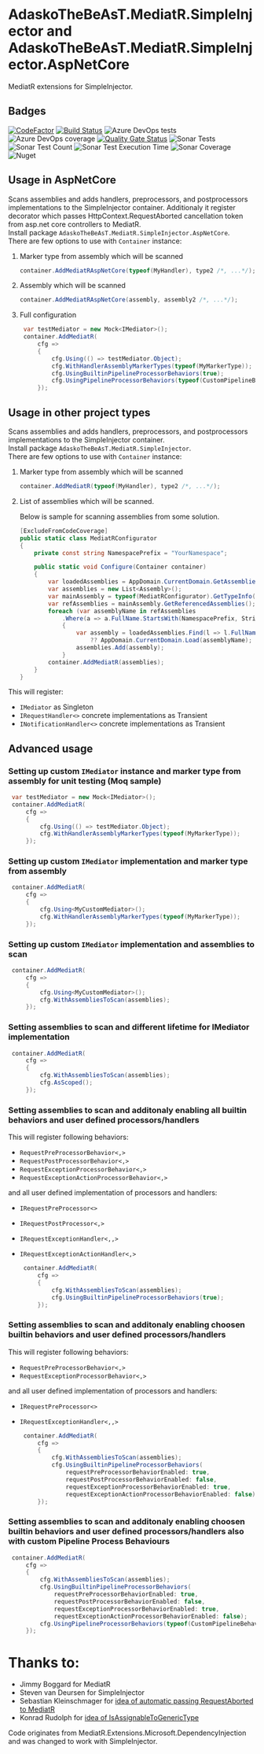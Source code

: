 # AdaskoTheBeAsT.MediatR.SimpleInjector and AdaskoTheBeAsT.MediatR.SimpleInjector.AspNetCore

MediatR extensions for SimpleInjector.

## Badges
[![CodeFactor](https://www.codefactor.io/repository/github/adaskothebeast/adaskothebeast.mediatr.simpleinjector/badge)](https://www.codefactor.io/repository/github/adaskothebeast/adaskothebeast.mediatr.simpleinjector)
[![Build Status](https://adaskothebeast.visualstudio.com/AdaskoTheBeAsT.MediatR.SimpleInjector/_apis/build/status/AdaskoTheBeAsT.AdaskoTheBeAsT.MediatR.SimpleInjector?branchName=master)](https://adaskothebeast.visualstudio.com/AdaskoTheBeAsT.MediatR.SimpleInjector/_build/latest?definitionId=7&branchName=master)
![Azure DevOps tests](https://img.shields.io/azure-devops/tests/AdaskoTheBeAsT/AdaskoTheBeAsT.MediatR.SimpleInjector/17)
![Azure DevOps coverage](https://img.shields.io/azure-devops/coverage/AdaskoTheBeAsT/AdaskoTheBeAsT.MediatR.SimpleInjector/17?style=plastic)
[![Quality Gate Status](https://sonarcloud.io/api/project_badges/measure?project=AdaskoTheBeAsT_AdaskoTheBeAsT.MediatR.SimpleInjector&metric=alert_status)](https://sonarcloud.io/dashboard?id=AdaskoTheBeAsT_AdaskoTheBeAsT.MediatR.SimpleInjector)
![Sonar Tests](https://img.shields.io/sonar/tests/AdaskoTheBeAsT_AdaskoTheBeAsT.MediatR.SimpleInjector?server=https%3A%2F%2Fsonarcloud.io)
![Sonar Test Count](https://img.shields.io/sonar/total_tests/AdaskoTheBeAsT_AdaskoTheBeAsT.MediatR.SimpleInjector?server=https%3A%2F%2Fsonarcloud.io)
![Sonar Test Execution Time](https://img.shields.io/sonar/test_execution_time/AdaskoTheBeAsT_AdaskoTheBeAsT.MediatR.SimpleInjector?server=https%3A%2F%2Fsonarcloud.io)
![Sonar Coverage](https://img.shields.io/sonar/coverage/AdaskoTheBeAsT_AdaskoTheBeAsT.MediatR.SimpleInjector?server=https%3A%2F%2Fsonarcloud.io&style=plastic)
![Nuget](https://img.shields.io/nuget/dt/AdaskoTheBeAsT.MediatR.SimpleInjector)

## Usage in AspNetCore

Scans assemblies and adds handlers, preprocessors, and postprocessors implementations to the SimpleInjector container. Additionaly it register decorator which passes HttpContext.RequestAborted cancellation token from asp.net core controllers to MediatR.  
Install package ```AdaskoTheBeAsT.MediatR.SimpleInjector.AspNetCore```.  
There are few options to use with `Container` instance:

1. Marker type from assembly which will be scanned

    ```cs
    container.AddMediatRAspNetCore(typeof(MyHandler), type2 /*, ...*/);
    ```

1. Assembly which will be scanned

    ```cs
    container.AddMediatRAspNetCore(assembly, assembly2 /*, ...*/);
    ```

1. Full configuration

   ```cs
    var testMediator = new Mock<IMediator>();
    container.AddMediatR(
        cfg =>
        {
            cfg.Using(() => testMediator.Object);
            cfg.WithHandlerAssemblyMarkerTypes(typeof(MyMarkerType));
            cfg.UsingBuiltinPipelineProcessorBehaviors(true);
            cfg.UsingPipelineProcessorBehaviors(typeof(CustomPipelineBehavior<,>));
        });
   ``` 


## Usage in other project types

Scans assemblies and adds handlers, preprocessors, and postprocessors implementations to the SimpleInjector container.  
Install package ```AdaskoTheBeAsT.MediatR.SimpleInjector```.  
There are few options to use with `Container` instance:

1. Marker type from assembly which will be scanned

    ```cs
    container.AddMediatR(typeof(MyHandler), type2 /*, ...*/);
    ```

1. List of assemblies which will be scanned.

   Below is sample for scanning assemblies from some solution.

    ```cs
    [ExcludeFromCodeCoverage]
    public static class MediatRConfigurator
    {
        private const string NamespacePrefix = "YourNamespace";

        public static void Configure(Container container)
        {
            var loadedAssemblies = AppDomain.CurrentDomain.GetAssemblies().ToList();
            var assemblies = new List<Assembly>();
            var mainAssembly = typeof(MediatRConfigurator).GetTypeInfo().Assembly;
            var refAssemblies = mainAssembly.GetReferencedAssemblies();
            foreach (var assemblyName in refAssemblies
                .Where(a => a.FullName.StartsWith(NamespacePrefix, StringComparison.OrdinalIgnoreCase)))
                {
                    var assembly = loadedAssemblies.Find(l => l.FullName == assemblyName.FullName)
                        ?? AppDomain.CurrentDomain.Load(assemblyName);
                    assemblies.Add(assembly);
                }
            container.AddMediatR(assemblies);
        }
    }
   ```

This will register:

- `IMediator` as Singleton
- `IRequestHandler<>` concrete implementations as Transient
- `INotificationHandler<>` concrete implementations as Transient

## Advanced usage

### Setting up custom `IMediator` instance and marker type from assembly for unit testing (Moq sample)

   ```cs
    var testMediator = new Mock<IMediator>();
    container.AddMediatR(
        cfg =>
        {
            cfg.Using(() => testMediator.Object);
            cfg.WithHandlerAssemblyMarkerTypes(typeof(MyMarkerType));
        });
   ```

### Setting up custom `IMediator` implementation and marker type from assembly

   ```cs
    container.AddMediatR(
        cfg =>
        {
            cfg.Using<MyCustomMediator>();
            cfg.WithHandlerAssemblyMarkerTypes(typeof(MyMarkerType));
        });
   ```

### Setting up custom `IMediator` implementation and assemblies to scan

   ```cs
    container.AddMediatR(
        cfg =>
        {
            cfg.Using<MyCustomMediator>();
            cfg.WithAssembliesToScan(assemblies);
        });
   ```

### Setting assemblies to scan and different lifetime for IMediator implementation

   ```cs
    container.AddMediatR(
        cfg =>
        {
            cfg.WithAssembliesToScan(assemblies);
            cfg.AsScoped();
        });
   ```

### Setting assemblies to scan and additonaly enabling all builtin behaviors and user defined processors/handlers

This will register following behaviors:

- `RequestPreProcessorBehavior<,>`
- `RequestPostProcessorBehavior<,>`
- `RequestExceptionProcessorBehavior<,>`
- `RequestExceptionActionProcessorBehavior<,>`

and all user defined implementation of processors and handlers:

- `IRequestPreProcessor<>`
- `IRequestPostProcessor<,>`
- `IRequestExceptionHandler<,,>`
- `IRequestExceptionActionHandler<,>`

   ```cs
    container.AddMediatR(
        cfg =>
        {
            cfg.WithAssembliesToScan(assemblies);
            cfg.UsingBuiltinPipelineProcessorBehaviors(true);
        });
   ```

### Setting assemblies to scan and additonaly enabling choosen builtin behaviors and user defined processors/handlers

This will register following behaviors:

- `RequestPreProcessorBehavior<,>`
- `RequestExceptionProcessorBehavior<,>`

and all user defined implementation of processors and handlers:

- `IRequestPreProcessor<>`
- `IRequestExceptionHandler<,,>`

   ```cs
    container.AddMediatR(
        cfg =>
        {
            cfg.WithAssembliesToScan(assemblies);
            cfg.UsingBuiltinPipelineProcessorBehaviors(
                requestPreProcessorBehaviorEnabled: true,
                requestPostProcessorBehaviorEnabled: false,
                requestExceptionProcessorBehaviorEnabled: true,
                requestExceptionActionProcessorBehaviorEnabled: false);
        });
   ```

### Setting assemblies to scan and additonaly enabling choosen builtin behaviors and user defined processors/handlers also with custom Pipeline Process Behaviours

   ```cs
    container.AddMediatR(
        cfg =>
        {
            cfg.WithAssembliesToScan(assemblies);
            cfg.UsingBuiltinPipelineProcessorBehaviors(
                requestPreProcessorBehaviorEnabled: true,
                requestPostProcessorBehaviorEnabled: false,
                requestExceptionProcessorBehaviorEnabled: true,
                requestExceptionActionProcessorBehaviorEnabled: false);
            cfg.UsingPipelineProcessorBehaviors(typeof(CustomPipelineBehavior<,>));
        });
   ```

# Thanks to:

- Jimmy Boggard for MediatR
- Steven van Deursen for SimpleInjector
- Sebastian Kleinschmager for [idea of automatic passing RequestAborted to MediatR](https://github.com/jbogard/MediatR/issues/496)
- Konrad Rudolph for [idea of IsAssignableToGenericType](https://gist.github.com/klmr/4174727)

Code originates from MediatR.Extensions.Microsoft.DependencyInjection and was changed to work with SimpleInjector.
